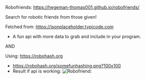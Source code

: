 Robofriends: https://hegeman-thomas001.github.io/robofriends/

Search for robotic friends from those given!

Fetched from: https://jsonplaceholder.typicode.com

- A fun api with more data to grab and include in your program.

AND

Using: https://robohash.org

- https://robohash.org/somefunhashing.png?100x100
- Result if api is working:
  ![Robofriend:](https://robohash.org/somefunhashing.png?100x100)
